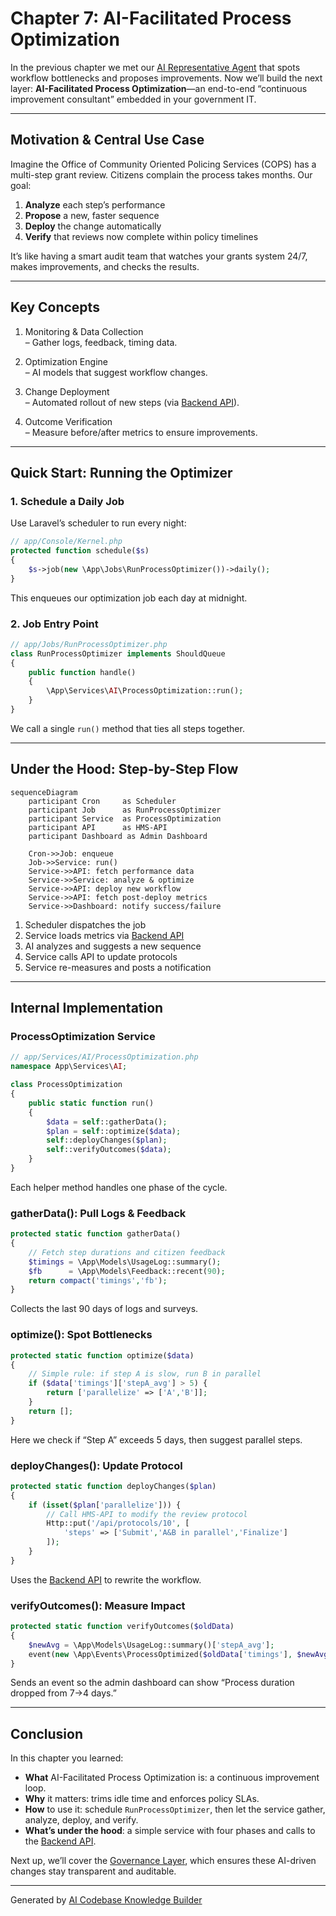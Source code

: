 # Chapter 7: AI-Facilitated Process Optimization

In the previous chapter we met our [AI Representative Agent](06_ai_representative_agent_.md) that spots workflow bottlenecks and proposes improvements. Now we’ll build the next layer: **AI-Facilitated Process Optimization**—an end-to-end “continuous improvement consultant” embedded in your government IT.

---

## Motivation & Central Use Case

Imagine the Office of Community Oriented Policing Services (COPS) has a multi-step grant review. Citizens complain the process takes months. Our goal:

1. **Analyze** each step’s performance  
2. **Propose** a new, faster sequence  
3. **Deploy** the change automatically  
4. **Verify** that reviews now complete within policy timelines  

It’s like having a smart audit team that watches your grants system 24/7, makes improvements, and checks the results.

---

## Key Concepts

1. Monitoring & Data Collection  
   – Gather logs, feedback, timing data.

2. Optimization Engine  
   – AI models that suggest workflow changes.

3. Change Deployment  
   – Automated rollout of new steps (via [Backend API](03_backend_api__hms_api___hms_mkt__.md)).

4. Outcome Verification  
   – Measure before/after metrics to ensure improvements.

---

## Quick Start: Running the Optimizer

### 1. Schedule a Daily Job

Use Laravel’s scheduler to run every night:

```php
// app/Console/Kernel.php
protected function schedule($s)
{
    $s->job(new \App\Jobs\RunProcessOptimizer())->daily();
}
```
This enqueues our optimization job each day at midnight.

### 2. Job Entry Point

```php
// app/Jobs/RunProcessOptimizer.php
class RunProcessOptimizer implements ShouldQueue
{
    public function handle()
    {
        \App\Services\AI\ProcessOptimization::run();
    }
}
```
We call a single `run()` method that ties all steps together.

---

## Under the Hood: Step-by-Step Flow

```mermaid
sequenceDiagram
    participant Cron     as Scheduler
    participant Job      as RunProcessOptimizer
    participant Service  as ProcessOptimization
    participant API      as HMS-API
    participant Dashboard as Admin Dashboard

    Cron->>Job: enqueue
    Job->>Service: run()
    Service->>API: fetch performance data
    Service->>Service: analyze & optimize
    Service->>API: deploy new workflow
    Service->>API: fetch post-deploy metrics
    Service->>Dashboard: notify success/failure
```

1. Scheduler dispatches the job  
2. Service loads metrics via [Backend API](03_backend_api__hms_api___hms_mkt__.md)  
3. AI analyzes and suggests a new sequence  
4. Service calls API to update protocols  
5. Service re-measures and posts a notification  

---

## Internal Implementation

### ProcessOptimization Service

```php
// app/Services/AI/ProcessOptimization.php
namespace App\Services\AI;

class ProcessOptimization
{
    public static function run()
    {
        $data = self::gatherData();
        $plan = self::optimize($data);
        self::deployChanges($plan);
        self::verifyOutcomes($data);
    }
}
```
Each helper method handles one phase of the cycle.

### gatherData(): Pull Logs & Feedback

```php
protected static function gatherData()
{
    // Fetch step durations and citizen feedback
    $timings = \App\Models\UsageLog::summary();
    $fb      = \App\Models\Feedback::recent(90);
    return compact('timings','fb');
}
```
Collects the last 90 days of logs and surveys.

### optimize(): Spot Bottlenecks

```php
protected static function optimize($data)
{
    // Simple rule: if step A is slow, run B in parallel
    if ($data['timings']['stepA_avg'] > 5) {
        return ['parallelize' => ['A','B']];
    }
    return [];
}
```
Here we check if “Step A” exceeds 5 days, then suggest parallel steps.

### deployChanges(): Update Protocol

```php
protected static function deployChanges($plan)
{
    if (isset($plan['parallelize'])) {
        // Call HMS-API to modify the review protocol
        Http::put('/api/protocols/10', [
            'steps' => ['Submit','A&B in parallel','Finalize']
        ]);
    }
}
```
Uses the [Backend API](03_backend_api__hms_api___hms_mkt__.md) to rewrite the workflow.

### verifyOutcomes(): Measure Impact

```php
protected static function verifyOutcomes($oldData)
{
    $newAvg = \App\Models\UsageLog::summary()['stepA_avg'];
    event(new \App\Events\ProcessOptimized($oldData['timings'], $newAvg));
}
```
Sends an event so the admin dashboard can show “Process duration dropped from 7→4 days.”

---

## Conclusion

In this chapter you learned:

- **What** AI-Facilitated Process Optimization is: a continuous improvement loop.  
- **Why** it matters: trims idle time and enforces policy SLAs.  
- **How** to use it: schedule `RunProcessOptimizer`, then let the service gather, analyze, deploy, and verify.  
- **What’s under the hood**: a simple service with four phases and calls to the [Backend API](03_backend_api__hms_api___hms_mkt__.md).

Next up, we’ll cover the [Governance Layer](08_governance_layer_.md), which ensures these AI-driven changes stay transparent and auditable.

---

Generated by [AI Codebase Knowledge Builder](https://github.com/The-Pocket/Tutorial-Codebase-Knowledge)
